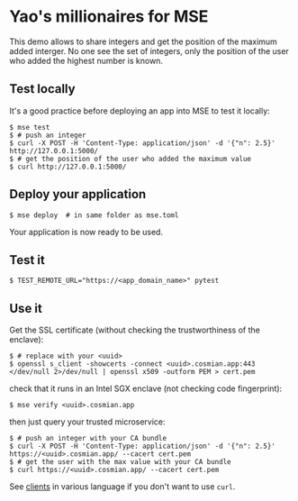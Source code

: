 # Yao's millionaires for MSE

This demo allows to share integers and get the position of the maximum added interger.
No one see the set of integers, only the position of the user who added the highest number is known.

## Test locally

It's a good practice before deploying an app into MSE to test it locally:

```console
$ mse test
$ # push an integer
$ curl -X POST -H 'Content-Type: application/json' -d '{"n": 2.5}' http://127.0.0.1:5000/
$ # get the position of the user who added the maximum value
$ curl http://127.0.0.1:5000/
```

## Deploy your application

```console
$ mse deploy  # in same folder as mse.toml
```

Your application is now ready to be used.

## Test it

```console
$ TEST_REMOTE_URL="https://<app_domain_name>" pytest
```

## Use it

Get the SSL certificate (without checking the trustworthiness of the enclave):

```console
$ # replace with your <uuid>
$ openssl s_client -showcerts -connect <uuid>.cosmian.app:443 </dev/null 2>/dev/null | openssl x509 -outform PEM > cert.pem
```

check that it runs in an Intel SGX enclave (not checking code fingerprint):

```console
$ mse verify <uuid>.cosmian.app
```

then just query your trusted microservice:

```console
$ # push an integer with your CA bundle
$ curl -X POST -H 'Content-Type: application/json' -d '{"n": 2.5}' https://<uuid>.cosmian.app/ --cacert cert.pem
$ # get the user with the max value with your CA bundle
$ curl https://<uuid>.cosmian.app/ --cacert cert.pem
```

See [clients](client/) in various language if you don't want to use `curl`.
